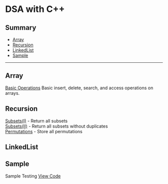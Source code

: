 # DSA with C++

## Summary
- [Array](#array)
- [Recursion](#recursion)
- [LinkedList](#linkedlist)
- [Sample](#sample)

---

## Array
[Basic Operations](./arraybasicop.cpp) Basic insert, delete, search, and access operations on arrays. 

## Recursion
[Subsets(I)](./subsets(I).cpp) - Return all subsets </br>
[Subsets(II)](./subsets(II).cpp) - Return all subsets without duplicates</br>
[Permutations](./permutation.cpp) - Store all permutations</br>

## LinkedList

## Sample
Sample Testing [View Code](./sample.cpp)

